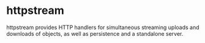 httpstream
==========

httpstream provides HTTP handlers for simultaneous streaming uploads and
downloads of objects, as well as persistence and a standalone server.
